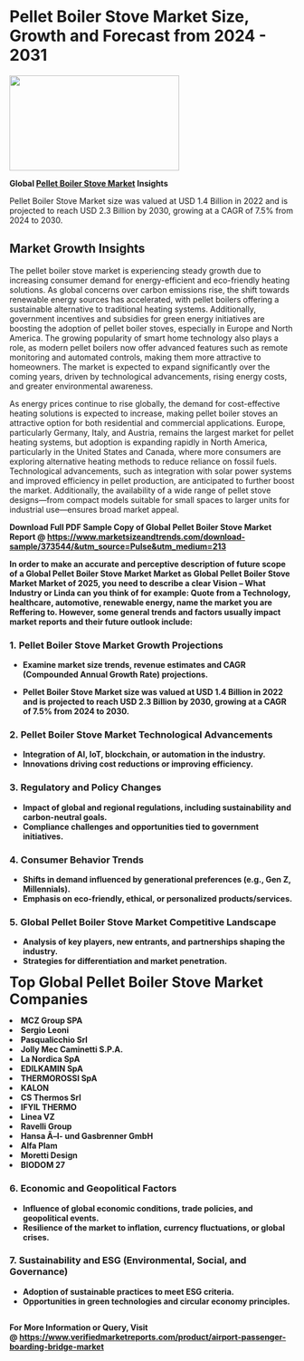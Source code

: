 <H1>Pellet Boiler Stove Market Size, Growth and Forecast from 2024 - 2031</H1><img class="aligncenter size-medium wp-image-584254" src="https://thirdeyenews.in/wp-content/uploads/2024/09/Global-Market-Research-300x168.jpeg" alt="" width="300" height="168" /><p><strong>Global&nbsp;<a href="https://www.marketsizeandtrends.com/download-sample/373544/&amp;utm_source=Pulse&amp;utm_medium=213">Pellet Boiler Stove Market</a> Insights</strong></p><p>Pellet Boiler Stove Market size was valued at USD 1.4 Billion in 2022 and is projected to reach USD 2.3 Billion by 2030, growing at a CAGR of 7.5% from 2024 to 2030.</p><p><h2>Market Growth Insights</h2> <p>The pellet boiler stove market is experiencing steady growth due to increasing consumer demand for energy-efficient and eco-friendly heating solutions. As global concerns over carbon emissions rise, the shift towards renewable energy sources has accelerated, with pellet boilers offering a sustainable alternative to traditional heating systems. Additionally, government incentives and subsidies for green energy initiatives are boosting the adoption of pellet boiler stoves, especially in Europe and North America. The growing popularity of smart home technology also plays a role, as modern pellet boilers now offer advanced features such as remote monitoring and automated controls, making them more attractive to homeowners. The market is expected to expand significantly over the coming years, driven by technological advancements, rising energy costs, and greater environmental awareness.</p> <p><strong></strong></p> <p>As energy prices continue to rise globally, the demand for cost-effective heating solutions is expected to increase, making pellet boiler stoves an attractive option for both residential and commercial applications. Europe, particularly Germany, Italy, and Austria, remains the largest market for pellet heating systems, but adoption is expanding rapidly in North America, particularly in the United States and Canada, where more consumers are exploring alternative heating methods to reduce reliance on fossil fuels. Technological advancements, such as integration with solar power systems and improved efficiency in pellet production, are anticipated to further boost the market. Additionally, the availability of a wide range of pellet stove designs—from compact models suitable for small spaces to larger units for industrial use—ensures broad market appeal. <p><strong></p><p><span class=""><strong>Download Full PDF Sample Copy of Global Pellet Boiler Stove Market Report</strong> @ <a href="https://www.marketsizeandtrends.com/download-sample/373544/&amp;utm_source=Pulse&amp;utm_medium=213" target="_blank">https://www.marketsizeandtrends.com/download-sample/373544/&amp;utm_source=Pulse&amp;utm_medium=213</a></span></p><p>In order to make an accurate and perceptive description of future scope of a Global&nbsp;Pellet Boiler Stove Market Market as Global&nbsp;Pellet Boiler Stove Market Market of 2025, you need to describe a clear Vision &ndash; What Industry or Linda can you think of for example: Quote from a Technology, healthcare, automotive, renewable energy, name the market you are Reffering to. However, some general trends and factors usually impact market reports and their future outlook include:</p><h3>1.&nbsp;<strong>Pellet Boiler Stove Market Growth Projections</strong></h3><ul><li>Examine market size trends, revenue estimates and CAGR (Compounded Annual Growth Rate) projections.</li><li><p>Pellet Boiler Stove Market size was valued at USD 1.4 Billion in 2022 and is projected to reach USD 2.3 Billion by 2030, growing at a CAGR of 7.5% from 2024 to 2030.</p></li></ul><h3>2.&nbsp;<strong>Pellet Boiler Stove Market Technological Advancements</strong></h3><ul><li>Integration of AI, IoT, blockchain, or automation in the industry.</li><li>Innovations driving cost reductions or improving efficiency.</li></ul><h3>3.&nbsp;<strong>Regulatory and Policy Changes</strong></h3><ul><li>Impact of global and regional regulations, including sustainability and carbon-neutral goals.</li><li>Compliance challenges and opportunities tied to government initiatives.</li></ul><h3>4.&nbsp;<strong>Consumer Behavior Trends</strong></h3><ul><li>Shifts in demand influenced by generational preferences (e.g., Gen Z, Millennials).</li><li>Emphasis on eco-friendly, ethical, or personalized products/services.</li></ul><h3>5.&nbsp;<strong>Global Pellet Boiler Stove Market Competitive Landscape</strong></h3><ul><li>Analysis of key players, new entrants, and partnerships shaping the industry.</li><li>Strategies for differentiation and market penetration.</li></ul><p data-pm-slice="1 1 []"><span style="color: inherit; font-family: inherit; font-size: 25px;">Top Global Pellet Boiler Stove Market Companies</span></p><div class="" data-test-id=""><p><li>MCZ Group SPA</li><li> Sergio Leoni</li><li> Pasqualicchio Srl</li><li> Jolly Mec Caminetti S.P.A.</li><li> La Nordica SpA</li><li> EDILKAMIN SpA</li><li> THERMOROSSI SpA</li><li> KALON</li><li> CS Thermos Srl</li><li> IFYIL THERMO</li><li> Linea VZ</li><li> Ravelli Group</li><li> Hansa Ã–l- und Gasbrenner GmbH</li><li> Alfa Plam</li><li> Moretti Design</li><li> BIODOM 27</li></p></div><h3>6.&nbsp;<strong>Economic and Geopolitical Factors</strong></h3><ul><li>Influence of global economic conditions, trade policies, and geopolitical events.</li><li>Resilience of the market to inflation, currency fluctuations, or global crises.</li></ul><h3>7.&nbsp;<strong>Sustainability and ESG (Environmental, Social, and Governance)</strong></h3><ul><li>Adoption of sustainable practices to meet ESG criteria.</li><li>Opportunities in green technologies and circular economy principles.</li></ul><h2><strong style="font-size: 14px;">For More Information or Query, Visit @&nbsp;</strong><a style="background-color: #ffffff; font-size: 14px;" href="https://www.marketsizeandtrends.com/report/pellet-boiler-stove-market/" target="_blank">https://www.verifiedmarketreports.com/product/airport-passenger-boarding-bridge-market</a></h2>
